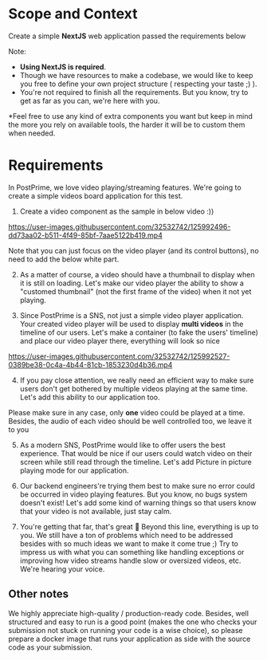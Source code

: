 # Scope and Context

Create a simple __NextJS__ web application passed the requirements below 

Note:
- __Using NextJS is required__.
- Though we have resources to make a codebase, we would like to keep you free to define your own project structure ( respecting your taste ;) ).
- You're not required to finish all the requirements. But you know, try to get as far as you can, we're here with you.

*Feel free to use any kind of extra components you want but keep in mind the more you rely on available tools, the harder it will be to custom them when needed.

# Requirements

In PostPrime, we love video playing/streaming features. We're going to create a simple videos board application for this test.

1. Create a video component as the sample in below video :))



https://user-images.githubusercontent.com/32532742/125992496-dd73aa02-b511-4f49-85bf-7aae5122b419.mp4


Note that you can just focus on the video player (and its control buttons), no need to add the below white part.

2. As a matter of course, a video should have a thumbnail to display when it is still on loading. Let's make our video player the ability to show a "customed thumbnail" (not the first frame of the video) when it not yet playing.

3. Since PostPrime is a SNS, not just a simple video player application. Your created video player will be used to display __multi videos__ in the timeline of our users. Let's make a container (to fake the users' timeline) and place our video player there, everything will look so nice



https://user-images.githubusercontent.com/32532742/125992527-0389be38-0c4a-4b44-81cb-1853230d4b36.mp4



4. If you pay close attention, we really need an efficient way to make sure users don't get bothered by multiple videos playing at the same time. Let's add this ability to our application too.


Please make sure in any case, only __one__ video could be played at a time. Besides, the audio of each video should be well controlled too, we leave it to you

5. As a modern SNS, PostPrime would like to offer users the best experience. That would be nice if our users could watch video on their screen while still read through the timeline. Let's add Picture in picture playing mode for our application.

6. Our backend engineers're trying them best to make sure no error could be occurred in video playing features. But you know, no bugs system doesn't exist! Let's add some kind of warning things so that users know that your video is not available, just stay calm.

7. You're getting that far, that's great 🙌 Beyond this line, everything is up to you. We still have a ton of problems which need to be addressed besides with so much ideas we want to make it come true ;) Try to impress us with what you can something like handling exceptions or improving how video streams handle slow or oversized videos, etc. We're hearing your voice.

## Other notes

We highly appreciate high-quality / production-ready code. Besides, well structured and easy to run is a good point (makes the one who checks your submission not stuck on running your code is a wise choice), so please prepare a docker image that runs your application as side with the source code as your submission.
